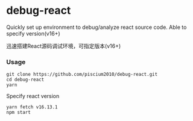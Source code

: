 # debug-react
Quickly set up environment to debug/analyze react source code. Able to specify version(v16+)

迅速搭建React源码调试环境，可指定版本(v16+)

### Usage
```
git clone https://github.com/piscium2010/debug-react.git
cd debug-react
yarn
```
Specify react version
```
yarn fetch v16.13.1
npm start
```
